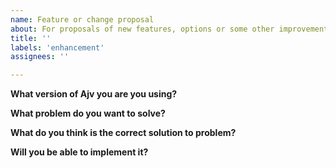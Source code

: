 ```yaml
---
name: Feature or change proposal
about: For proposals of new features, options or some other improvements
title: ''
labels: 'enhancement'
assignees: ''

---
```


<!--
Frequently Asked Questions: https://github.com/epoberezkin/ajv/blob/master/FAQ.md
Please provide all info and reduce your schema and data to the smallest possible size.

This template is for change proposals.
For other issues please see https://github.com/epoberezkin/ajv/blob/master/CONTRIBUTING.md
-->

**What version of Ajv you are you using?**

**What problem do you want to solve?**

**What do you think is the correct solution to problem?**

**Will you be able to implement it?**

